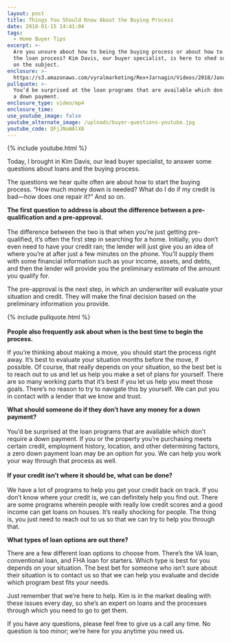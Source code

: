 ```yaml
---
layout: post
title: Things You Should Know About the Buying Process
date: 2018-01-15 14:41:04
tags:
  - Home Buyer Tips
excerpt: >-
  Are you unsure about how to being the buying process or about how to navigate
  the loan process? Kim Davis, our buyer specialist, is here to shed some light
  on the subject.
enclosure: >-
  https://s3.amazonaws.com/vyralmarketing/Rex+Jarnagin/Videos/2018/January/Elite+Home+Team-+Things+You+Should+Know+About+the+Buying+Process.mp4
pullquote: >-
  You’d be surprised at the loan programs that are available which don’t require
  a down payment.
enclosure_type: video/mp4
enclosure_time:
use_youtube_image: false
youtube_alternate_image: /uploads/buyer-questions-youtube.jpg
youtube_code: QFjJNuWAlX8
---
```



{% include youtube.html %}

Today, I brought in Kim Davis, our lead buyer specialist, to answer some questions about loans and the buying process.

The questions we hear quite often are about how to start the buying process. “How much money down is needed? What do I do if my credit is bad—how does one repair it?” And so on.

**The first question to address is about the difference between a pre-qualification and a pre-approval.**<br><br>The difference between the two is that when you’re just getting pre-qualified, it’s often the first step in searching for a home. Initially, you don’t even need to have your credit ran; the lender will just give you an idea of where you’re at after just a few minutes on the phone. You’ll supply them with some financial information such as your income, assets, and debts, and then the lender will provide you the preliminary estimate of the amount you qualify for.

The pre-approval is the next step, in which an underwriter will evaluate your situation and credit. They will make the final decision based on the preliminary information you provide.

{% include pullquote.html %}<br><br>**People also frequently ask about when is the best time to begin the process.**

If you’re thinking about making a move, you should start the process right away. It’s best to evaluate your situation months before the move, if possible. Of course, that really depends on your situation, so the best bet is to reach out to us and let us help you make a set of plans for yourself. There are so many working parts that it’s best if you let us help you meet those goals. There’s no reason to try to navigate this by yourself. We can put you in contact with a lender that we know and trust.

**What should someone do if they don’t have any money for a down payment?**<br><br>You’d be surprised at the loan programs that are available which don’t require a down payment. If you or the property you’re purchasing meets certain credit, employment history, location, and other determining factors, a zero down payment loan may be an option for you. We can help you work your way through that process as well.<br><br>**If your credit isn’t where it should be, what can be done?**<br><br>We have a lot of programs to help you get your credit back on track. If you don’t know where your credit is, we can definitely help you find out. There are some programs wherein people with really low credit scores and a good income can get loans on houses. It’s really shocking for people. The thing is, you just need to reach out to us so that we can try to help you through that.

**What types of loan options are out there?**

There are a few different loan options to choose from. There’s the VA loan, conventional loan, and FHA loan for starters. Which type is best for you depends on your situation. The best bet for someone who isn’t sure about their situation is to contact us so that we can help you evaluate and decide which program best fits your needs.

Just remember that we’re here to help. Kim is in the market dealing with these issues every day, so she’s an expert on loans and the processes through which you need to go to get them.

If you have any questions, please feel free to give us a call any time. No question is too minor; we’re here for you anytime you need us.